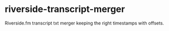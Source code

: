 # riverside-transcript-merger
Riverside.fm transcript txt merger keeping the right timestamps with offsets.

